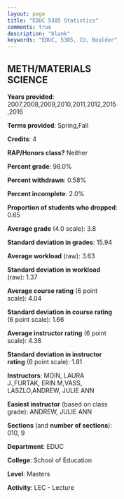 ```yaml
---
layout: page
title: "EDUC 5385 Statistics"
comments: true
description: "blank"
keywords: "EDUC, 5385, CU, Boulder"
--- 
```

<head>
<script src="https://ajax.googleapis.com/ajax/libs/jquery/2.1.3/jquery.min.js"></script>
<script src="https://dl.dropboxusercontent.com/s/pc42nxpaw1ea4o9/highcharts.js?dl=0"></script>
<!-- <script src="../assets/js/highcharts.js"></script> -->
<style type="text/css">@font-face {
	font-family: "Bebas Neue";
	src: url(https://www.filehosting.org/file/details/544349/BebasNeue%20Regular.otf) format("opentype");
	}
	h1.Bebas { 
		font-family: "Bebas Neue", Verdana, Tahoma;
	}
</style>
</head>
<body>
	<div id="container" style="float: right; width: 45%; height: 88%; margin-left: 2.5%; margin-right: 2.5%;"></div>
	<script language="JavaScript">
		$(document).ready(function() {
		var chart = {type: 'column'};
		var title = {text: 'Grade Distribution'};
		var xAxis = {categories: ['A','B','C','D','F'],crosshair: true};
		var yAxis = {min: 0,title: {text: 'Percentage'}};
		var tooltip = {headerFormat: '<center><b><span style="font-size:20px">{point.key}</span></b></center>',
		               pointFormat: '<td style="padding:0"><b>{point.y:.1f}%</b></td>',
		               footerFormat: '</table>',shared: true,useHTML: true};
		var plotOptions = {column: {pointPadding: 0.0,borderWidth: 0}};  
		var credits = {enabled: false};var series= [{name: 'Percent',data: [86.0,12.0,2.0,0.0,0.0,]}];
		var json = {};
		json.chart = chart;
		json.title = title;
		json.tooltip = tooltip;
		json.xAxis = xAxis;
		json.yAxis = yAxis;  
		json.series = series;
		json.plotOptions = plotOptions;  
		json.credits = credits;
		$('#container').highcharts(json);
	});
	</script>
</body>
			   
## METH/MATERIALS SCIENCE

**Years provided**: 2007,2008,2009,2010,2011,2012,2015,2016

**Terms provided**: Spring,Fall

**Credits**: 4

**RAP/Honors class?** Neither

**Percent grade**: 98.0%

**Percent withdrawn**: 0.58%

**Percent incomplete**: 2.0%

**Proportion of students who dropped**: 0.65

**Average grade** (4.0 scale): 3.8

**Standard deviation in grades**: 15.94

**Average workload** (raw): 3.63

**Standard deviation in workload** (raw): 1.37

**Average course rating** (6 point scale): 4.04

**Standard deviation in course rating** (6 point scale): 1.66

**Average instructor rating** (6 point scale): 4.38

**Standard deviation in instructor rating** (6 point scale): 1.81

**Instructors**: MOIN, LAURA J.,FURTAK, ERIN M,VASS, LASZLO,ANDREW, JULIE ANN

**Easiest instructor** (based on class grade): ANDREW, JULIE ANN

**Sections** (and **number of sections**): 010, 9

**Department**: EDUC

**College**: School of Education

**Level**: Masters

**Activity**: LEC - Lecture